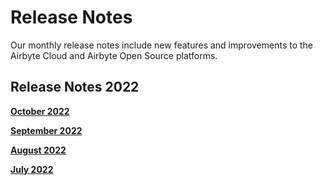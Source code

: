 # Release Notes
Our monthly release notes include new features and improvements to the Airbyte Cloud and Airbyte Open Source platforms.

## Release Notes 2022

**[October 2022](https://docs.airbyte.com/release_notes/october_2022)**

**[September 2022](https://docs.airbyte.com/release_notes/september_2022)**

**[August 2022](https://docs.airbyte.com/release_notes/august_2022)**

**[July 2022](https://docs.airbyte.com/release_notes/july_2022)**
